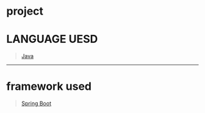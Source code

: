 # project
# LANGUAGE UESD
> [Java](https://www.oracle.com/java/)
_ _ _
# framework used
> [Spring Boot](https://spring.io/projects/spring-data)
